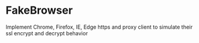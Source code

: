 # FakeBrowser
Implement Chrome, Firefox, IE, Edge https and proxy client to simulate their ssl encrypt and decrypt behavior

